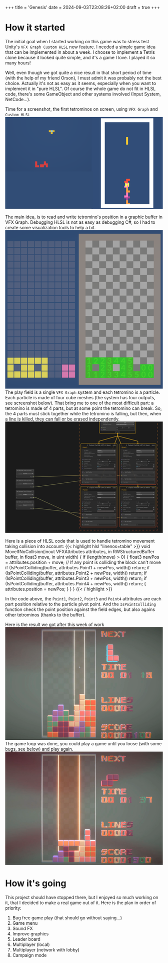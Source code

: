 +++
title = 'Genesis'
date = 2024-09-03T23:08:26+02:00
draft = true
+++

<!--
shortcode to define image size
{{< figure src="first-tetrominos.png" title="An elephant at sunset" height="300px" >}}
-->

# How it started
The initial goal when I started working on this game was to stress test Unity's `VFX Graph Custom HLSL` new feature.
I needed a simple game idea that can be implemented in about a week.
I choose to implement a Tetris clone because it looked quite simple, and it's a game I love.
I played it so many hours!  

Well, even though we got quite a nice result in that short period of time (with the help of my friend Orson), I must admit it was probably not the best choice.
Actually it's not as easy as it seems, especially when you want to implement it in "pure HLSL".
Of course the whole game do not fit in HLSL code, there's some GameObject and other systems involved (Input System, NetCode...).

Time for a screenshot, the first tetrominos on screen, using `VFX Graph` and `Custom HLSL`
![first-tetrominos](first-tetrominos2.png)

The main idea, is to read and write tetromino's position in a graphic buffer in VFX Graph.
Debugging HLSL is not as easy as debugging C#, so I had to create some visualization tools to help a bit.
![buffer-debugging.png](buffer-debugging.png)
The play field is a single `VFX Graph` system and each tetromino is a particle.
Each particle is made of four cube meshes (the system has four outputs, see screenshot below).
That bring me to one of the most difficult part: a tetromino is made of 4 parts, but at some point the tetromino can break.
So, the 4 parts must stick together while the tetromino is falling, but then, when a line is killed, they can fall or be erased independently.  
![vfxgraph-4outputs.png](vfxgraph-4outputs.png)

Here is a piece of HLSL code that is used to handle tetromino movement taking collision into account:
{{< highlight hlsl "linenos=table" >}}
void MoveIfNoCollision(inout VFXAttributes attributes, in RWStructuredBuffer<uint> buffer, in float3 move, in uint width)
{
    if (length(move) > 0)
    {
        float3 newPos = attributes.position + move;
        // If any point is colliding the block can't move
        if (IsPointColliding(buffer, attributes.Point1 + newPos, width)) return;
        if (IsPointColliding(buffer, attributes.Point2 + newPos, width)) return;
        if (IsPointColliding(buffer, attributes.Point3 + newPos, width)) return;
        if (IsPointColliding(buffer, attributes.Point4 + newPos, width)) return;
        {
            attributes.position = newPos;
        }
    }
}
{{< / highlight >}}

In the code above, the `Point1`, `Point2`, `Point3` and `Point4` attributes are each part position relative to the particle pivot point.
And the `IsPointColliding` function check the point position against the field edges, but also agains other tetrominos (thanks to the buffer).

Here is the result we got after this week of work
![1week-result](1week-result.png)
The game loop was done, you could play a game until you loose (with some bugs, see below) and play again.
![1week-result](1week-bug.png)

# How it's going
This project should have stopped there, but I enjoyed so much working on it, that I decided to make a real game out of it.
Here is the plan in order of priority:
1. Bug free game play (that should go without saying...)
2. Game menu
3. Sound FX
4. Improve graphics
5. Leader board
6. Multiplayer (local)
7. Multiplayer (network with lobby)
8. Campaign mode

